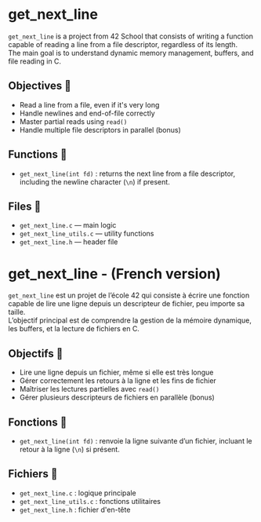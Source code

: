 # get_next_line

`get_next_line` is a project from 42 School that consists of writing a function capable of reading a line from a file descriptor, regardless of its length.  
The main goal is to understand dynamic memory management, buffers, and file reading in C.

## Objectives 🎯

- Read a line from a file, even if it's very long
- Handle newlines and end-of-file correctly
- Master partial reads using `read()`
- Handle multiple file descriptors in parallel (bonus)

## Functions 🧠

- `get_next_line(int fd)` : returns the next line from a file descriptor, including the newline character (`\n`) if present.

## Files 📁

- `get_next_line.c` — main logic
- `get_next_line_utils.c` — utility functions
- `get_next_line.h` — header file

# get_next_line - (French version)

`get_next_line` est un projet de l’école 42 qui consiste à écrire une fonction capable de lire une ligne depuis un descripteur de fichier, peu importe sa taille.  
L’objectif principal est de comprendre la gestion de la mémoire dynamique, les buffers, et la lecture de fichiers en C.

## Objectifs 🎯

- Lire une ligne depuis un fichier, même si elle est très longue
- Gérer correctement les retours à la ligne et les fins de fichier
- Maîtriser les lectures partielles avec `read()`
- Gérer plusieurs descripteurs de fichiers en parallèle (bonus)

## Fonctions 🧠

- `get_next_line(int fd)` : renvoie la ligne suivante d’un fichier, incluant le retour à la ligne (`\n`) si présent.

## Fichiers 📁

- `get_next_line.c` : logique principale
- `get_next_line_utils.c` : fonctions utilitaires
- `get_next_line.h` : fichier d'en-tête
